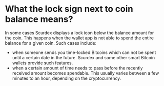 # What the lock sign next to coin balance means?

In some cases Scurdex displays a lock icon below the balance amount for the coin. This happens when the wallet app is not able to spend the entire balance for a given coin.
Such cases include:

- when someone sends you time-locked Bitcoins which can not be spent until a certain date in the future. Scurdex and some other smart Bitcoin wallets provide such features.
- when a certain amount of time needs to pass before the recently received amount becomes spendable. This usually varies between a few minutes to an hour, depending on the cryptocurrency.
